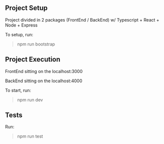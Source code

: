 ## Project Setup

Project divided in 2 packages (FrontEnd / BackEnd) w/ Typescript + React + Node + Express

To setup, run:

> npm run bootstrap

## Project Execution

FrontEnd sitting on the localhost:3000

BackEnd sitting on the localhost:4000

To start, run:

> npm run dev

## Tests

Run:

> npm run test
